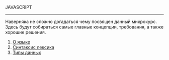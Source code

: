JAVASCRIPT

----------
Наверняка не сложно догадаться чему посвящен данный микрокурс. Здесь будут собираться 
самые главные концепции, требования, а также хорошие решения. 

 1. [О языке](1.About_js.md)
 2. [Синтаксис лексика](2.Synthax_&_lexis.md)
 3. [Типы данных ](3.Data_types.md)

